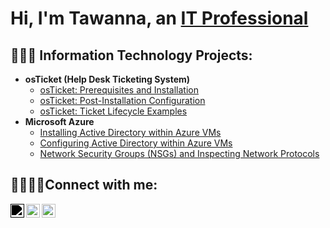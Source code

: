 <h1>Hi, I'm Tawanna, an <a href="https://linkedin.com/in/tawanna-willis">IT Professional</a></h1>

<h2> 👩🏽‍💻 Information Technology Projects:</h2>

- <b>osTicket (Help Desk Ticketing System)</b>
  - [osTicket: Prerequisites and Installation](https://github.com/TawannaWillis/osticket-prereqs)
  - [osTicket: Post-Installation Configuration](https://github.com/TawannaWillis/post-install-config)
  - [osTicket: Ticket Lifecycle Examples](https://github.com/TawannaWillis/ticket-lifecycle)
- <b>Microsoft Azure</b>
  - [Installing Active Directory within Azure VMs](https://github.com/TawannaWillis/configure-ad)
  - [Configuring Active Directory within Azure VMs](https://github.com/TawannaWillis/configure-ad)
  - [Network Security Groups (NSGs) and Inspecting Network Protocols](https://github.com/TawannaWillis/azure-network-protocols)


<h2>🫱🏽‍🫲🏼Connect with me:</h2>


<!DOCTYPE html>
<html lang="en">
<head>
    <meta charset="UTF-8">
    <meta name="viewport" content="width=device-width, initial-scale=1.0">
    <title>Icon Color Example</title>
    <style>
        .icon-twitter {
            filter: invert(1) brightness(0) !important;
        }
    </style>
</head>
<body>
    <img class="icon-twitter" align="left" alt="Josh | Twitter" width="22px" src="https://cdn.jsdelivr.net/npm/simple-icons@v3/icons/twitter.svg" />
</body>
</html>

[<img align="left" alt="Josh | Twitter" width="22px" src="https://cdn.jsdelivr.net/npm/simple-icons@v3/icons/twitter.svg" />][twitter]
[<img align="left" alt="Josh | LinkedIn" width="22px" src="https://cdn.jsdelivr.net/npm/simple-icons@v3/icons/linkedin.svg" />][linkedin]


[twitter]: https://twitter.com/tawannacodes
[linkedin]: https://linkedin.com/in/tawanna-willis
